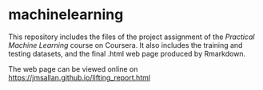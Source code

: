 # machinelearning

This repository includes the files of the project assignment of the *Practical Machine Learning* course on Coursera. It also includes the training and testing datasets, and the final .html web page produced by Rmarkdown.

The web page can be viewed online on <https://jmsallan.github.io/lifting_report.html>

